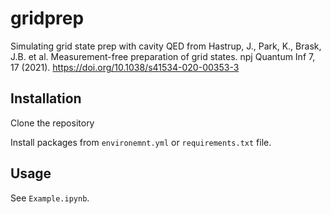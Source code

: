 # gridprep
Simulating grid state prep with cavity QED from Hastrup, J., Park, K., Brask, J.B. et al. Measurement-free preparation of grid states. npj Quantum Inf 7, 17 (2021). https://doi.org/10.1038/s41534-020-00353-3

## Installation
Clone the repository

Install packages from `environemnt.yml` or `requirements.txt` file.

## Usage
See `Example.ipynb`.
